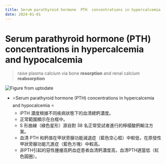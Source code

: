 ```yaml
---
title: Serum parathyroid hormone  PTH  concentrations in hypercalcemia and hypocalcemia
date: 2024-01-01
---
```

# Serum parathyroid hormone (PTH) concentrations in hypercalcemia and hypocalcemia

> raise plasma calcium via bone **resorption** and renal calcium **reabsorption**

![Figure from uptodate](https://i.imgur.com/51vHn4h.gif)

- ⭐Serum parathyroid hormone (PTH) concentrations in hypercalcemia and hypocalcemia ⭐
	- iPTH 濃度根據不同疾病狀態下的血清總鈣濃度。
	- 正常範圍顯示在白框中。
	- S 形曲線（綠色星形）源自對 38 名正常受試者進行的檸檬酸鈣輸注方案。
	- 血清 PTH 和鈣值在甲狀旁腺功能減退症（藍色空心框）中較低，在原發性甲狀旁腺功能亢進症（藍色方塊）中較高。
	- 非PTH引起的惡性腫瘤高鈣血症患者血清鈣濃度高，血清PTH適當低（紅色圓圈）。
